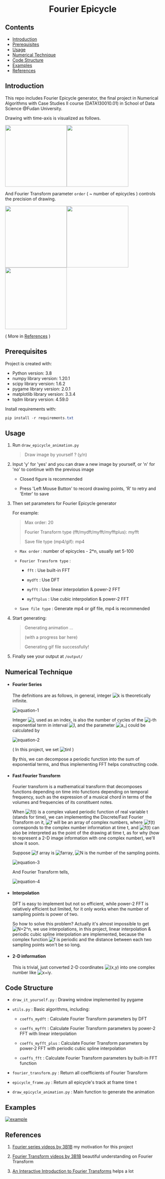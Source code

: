 <h1 align = "center">Fourier Epicycle</h1>

## Contents

* [Introduction](#introduction)
* [Prerequisites](#prerequisites)
* [Usage](#usage)
* [Numerical Technique](#numerical-technique)
* [Code Structure](#code-structure)
* [Examples](#examples)
* [References](#references)

## Introduction

This repo includes Fourier Epicycle generator, the final project in Numerical Algorithms with Case Studies II course (DATA130010.01) in School of Data Science @Fudan University.

Drawing with time-axis is visualized as follows.

<img src="https://github.com/Tequila-Sunrise/Image-Hosting/blob/main/Fourier-Epicycle/intro-1.jpg" width="200"><img src="https://github.com/Tequila-Sunrise/Image-Hosting/blob/main/Fourier-Epicycle/intro-2.jpg" width="200">

And Fourier Transform parameter `order` ( ~ number of epicycles ) controls the precision of drawing.

<img src="https://github.com/Tequila-Sunrise/Image-Hosting/blob/main/Fourier-Epicycle/intro-3.jpg" width="200"><img src="https://github.com/Tequila-Sunrise/Image-Hosting/blob/main/Fourier-Epicycle/intro-4.jpg" width="200"><img src="https://github.com/Tequila-Sunrise/Image-Hosting/blob/main/Fourier-Epicycle/intro-5.jpg" width="200">

( More in [References](#references) )

## Prerequisites

Project is created with:

* Python version: 3.8
* numpy library version: 1.20.1
* scipy library version: 1.6.2
* pygame library version: 2.0.1
* matplotlib library version: 3.3.4
* tqdm library version: 4.59.0

Install requirements with:

```powershell
pip install -r requirements.txt
```

## Usage

1. Run `draw_epicycle_animation.py`

   > Draw image by yourself ? (y/n) 

2. Input 'y' for 'yes' and you can draw a new image by yourself, or 'n' for 'no' to continue with the previous image

   * Closed figure is recommended

   * Press 'Left Mouse Button' to record drawing points, 'R' to retry and 'Enter' to save

3. Then set parameters for Fourier Epicycle generator

   For example:

   > Max order: 20
   >
   > Fourier Transform type (fft/mydft/myfft/myfftplus): myfft
   >
   > Save file type (mp4/gif): mp4

   * `Max order` <integer n>: number of epicycles - 2*n, usually set 5-100

   * `Fourier Transform type` <string>:

     * `fft` : Use built-in FFT
   
     * `mydft` : Use DFT
   
     * `myfft` : Use linear interpolation & power-2 FFT
   
     * `myfftplus` : Use cubic interpolation & power-2 FFT

   * `Save file type` <string>: Generate mp4 or gif file, mp4 is recommended

4. Start generating:

   > Generating animation ...
   >
   > (with a progress bar here)
   >
   > Generating gif file successfully!

5. Finally see your output at `/output/`

## Numerical Technique

* #### Fourier Series

  The definitions are as follows, in general, integer ![k](https://github.com/Tequila-Sunrise/Image-Hosting/blob/main/Fourier-Epicycle/k.png) is theoretically infinite.
  
  ![equation-1](https://github.com/Tequila-Sunrise/Image-Hosting/blob/main/Fourier-Epicycle/equation-1.png)
  
  Integer ![j](https://github.com/Tequila-Sunrise/Image-Hosting/blob/main/Fourier-Epicycle/j.png), used as an index, is also the number of cycles of the ![j](https://github.com/Tequila-Sunrise/Image-Hosting/blob/main/Fourier-Epicycle/j.png)-th exponential term in interval ![I](https://github.com/Tequila-Sunrise/Image-Hosting/blob/main/Fourier-Epicycle/I.png), and the parameter ![a_j](https://github.com/Tequila-Sunrise/Image-Hosting/blob/main/Fourier-Epicycle/a_j.png) could be calculated by
  
  ![equation-2](https://github.com/Tequila-Sunrise/Image-Hosting/blob/main/Fourier-Epicycle/equation-2.png)
  
  ( In this project, we set  ![tinI](https://github.com/Tequila-Sunrise/Image-Hosting/blob/main/Fourier-Epicycle/tinI.png) )

  By this, we can decompose a periodic function into the sum of exponential terms, and thus implementing FFT helps constructing code.

* #### Fast Fourier Transform

  Fourier transform is a mathematical transform that decomposes functions depending on time into functions depending on temporal frequency, such as the expression of a musical chord in terms of the volumes and frequencies of its constituent notes.

  When ![f(t)](https://github.com/Tequila-Sunrise/Image-Hosting/blob/main/Fourier-Epicycle/f(t).png) is a complex valued periodic function of real variable t (stands for time), we can implementing the Discrete/Fast Fourier Transform on it, ![f](https://github.com/Tequila-Sunrise/Image-Hosting/blob/main/Fourier-Epicycle/f.png) will be an array of complex numbers, where ![f(t)](https://github.com/Tequila-Sunrise/Image-Hosting/blob/main/Fourier-Epicycle/f(t).png) corresponds to the complex number information at time t, and ![f(t)](https://github.com/Tequila-Sunrise/Image-Hosting/blob/main/Fourier-Epicycle/f(t).png) can also be interpreted as the point of the drawing at time t, as for why (how to represent a 2-D image information with one complex number), we'll show it soon.

  Suppose ![f](https://github.com/Tequila-Sunrise/Image-Hosting/blob/main/Fourier-Epicycle/f.png) array is ![farray](https://github.com/Tequila-Sunrise/Image-Hosting/blob/main/Fourier-Epicycle/farray.png), ![N](https://github.com/Tequila-Sunrise/Image-Hosting/blob/main/Fourier-Epicycle/N.png) is the number of the sampling points.
  
  ![equation-3](https://github.com/Tequila-Sunrise/Image-Hosting/blob/main/Fourier-Epicycle/equation-3.png)
  
  And Fourier Transform tells,
  
  ![equation-4](https://github.com/Tequila-Sunrise/Image-Hosting/blob/main/Fourier-Epicycle/equation-4.png)
  
* #### Interpolation

  DFT is easy to implement but not so efficient, while power-2 FFT is relatively efficient but limited, for it only works when the number of sampling points is power of two.

  So how to solve this problem? Actually it's almost impossible to get ![N=2^n](https://github.com/Tequila-Sunrise/Image-Hosting/blob/main/Fourier-Epicycle/N=2^n.png), we use interpolations, in this project, linear interpolation & periodic cubic spline interpolation are implemented, because the complex function ![f](https://github.com/Tequila-Sunrise/Image-Hosting/blob/main/Fourier-Epicycle/f.png) is periodic and the distance between each two sampling points won't be so long.

* #### 2-D information

  This is trivial, just converted 2-D coordinates ![(x,y)](https://github.com/Tequila-Sunrise/Image-Hosting/blob/main/Fourier-Epicycle/(x,y).png) into one complex number like ![x+iy](https://github.com/Tequila-Sunrise/Image-Hosting/blob/main/Fourier-Epicycle/x+iy.png).

## Code Structure

* `draw_it_yourself.py` : Drawing window implemented by pygame

* `utils.py` : Basic algorithms, including:

  * `coeffs_mydft` : Calculate Fourier Transform parameters by DFT

  * `coeffs_myfft` : Calculate Fourier Transform parameters by power-2 FFT with linear interpolation

  * `coeffs_myfft_plus` : Calculate Fourier Transform parameters by power-2 FFT with periodic cubic spline interpolation

  * `coeffs_fft` : Calculate Fourier Transform parameters by built-in FFT function

* `fourier_transform.py` : Return all coefficients of Fourier Transform

* `epicycle_frame.py` : Return all epicycle's track at frame time t

* `draw_epicycle_animation.py` : Main function to generate the animation

## Examples

[![example](https://github.com/Tequila-Sunrise/Fourier-Epicycle/blob/main/example/bird/fourier-epicycle.gif)](https://github.com/Tequila-Sunrise/Fourier-Epicycle/blob/main/example/bird/fourier-epicycle.mp4)

## References

1. [Fourier series videos by 3B1B](https://www.youtube.com/watch?v=r6sGWTCMz2k) my motivation for this project

2. [Fourier Transform videos by 3B1B](https://www.youtube.com/watch?v=spUNpyF58BY) beautiful understanding on Fourier Transform

3. [An Interactive Introduction to Fourier Transforms](https://www.jezzamon.com/fourier/index.html) helps a lot

